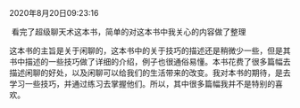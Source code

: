 2020年8月20日09:23:16

​	看完了超级聊天术这本书，简单的对这本书中我关心的内容做了整理

​	这本书的主旨是关于闲聊的，这本书中的关于技巧的描述还是稍微少一些，但是其书中描述的一些技巧做了详细的介绍，例子也很通俗易懂。本书花费了很多篇幅去描述闲聊的好处，以及闲聊可以给我们的生活带来的改变。我对本书的期待，是去学习一些技巧，并通过练习去掌握他们。所以，其中很多篇幅我并不是特别的喜欢。
